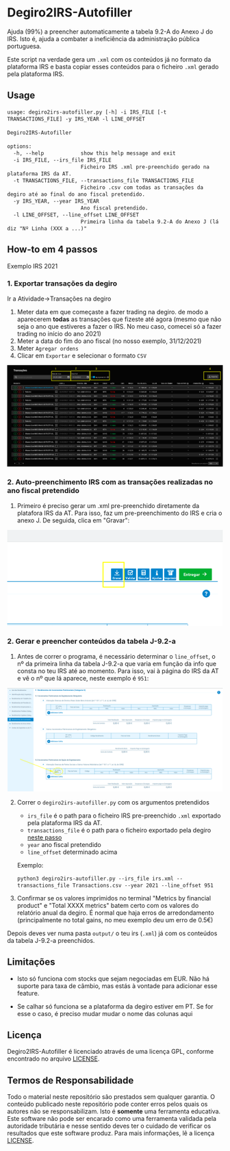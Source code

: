 # Degiro2IRS-Autofiller
Ajuda (99%) a preencher automaticamente a tabela 9.2-A do Anexo J do IRS. Isto é, ajuda a combater a ineficiência da administração pública portuguesa.

Este script na verdade gera um `.xml` com os conteúdos já no formato da plataforma IRS e basta copiar esses conteúdos para o ficheiro `.xml` gerado pela plataforma IRS.

## Usage

```
usage: degiro2irs-autofiller.py [-h] -i IRS_FILE [-t TRANSACTIONS_FILE] -y IRS_YEAR -l LINE_OFFSET

Degiro2IRS-Autofiller

options:
  -h, --help            show this help message and exit
  -i IRS_FILE, --irs_file IRS_FILE
                        Ficheiro IRS .xml pre-preenchido gerado na plataforma IRS da AT.
  -t TRANSACTIONS_FILE, --transactions_file TRANSACTIONS_FILE
                        Ficheiro .csv com todas as transações da degiro até ao final do ano fiscal pretendido.
  -y IRS_YEAR, --year IRS_YEAR
                        Ano fiscal pretendido.
  -l LINE_OFFSET, --line_offset LINE_OFFSET
                        Primeira linha da tabela 9.2-A do Anexo J (lá diz "Nº Linha (XXX a ...)"
```

## How-to em 4 passos
Exemplo IRS 2021
### <a name="degiro_export"></a> 1. Exportar transações da degiro

Ir a Atividade->Transações na degiro

1) Meter data em que começaste a fazer trading na degiro. de modo a aparecerem **todas** as transações que fizeste até agora (mesmo que não seja o ano que estiveres a fazer o IRS. No meu caso, comecei só a fazer trading no início do ano 2021)
2) Meter a data do fim do ano fiscal (no nosso exemplo, 31/12/2021)
3) Meter `Agregar ordens`
4) Clicar em `Exportar` e selecionar o formato `CSV`

![Exportar Degiro](doc_assets/exportar_degiro.png)

### 2. Auto-preenchimento IRS com as transações realizadas no ano fiscal pretendido

1) Primeiro é preciso gerar um .xml pre-preenchido diretamente da platafora IRS da AT. Para isso, faz um pre-preenchimento do IRS e cria o anexo J. De seguida, clica em "Gravar":

![Determinar nline_offset](doc_assets/gravar_xml_irs_at.png)

### 2. Gerar e preencher conteúdos da tabela J-9.2-a

1) Antes de correr o programa, é necessário determinar o `line_offset`, o nº da primeira linha da tabela J-9.2-a que varia em função da info que consta no teu IRS até ao momento. Para isso, vai à página do IRS da AT e vê o nº que lá aparece, neste exemplo é `951`:

![Determinar nline_offset](doc_assets/at_irs_nline_offset.png)

2) Correr o `degiro2irs-autofiller.py` com os argumentos pretendidos
    - `irs_file` é o path para o ficheiro IRS pre-preenchido `.xml` exportado pela plataforma IRS da AT.
    - `transactions_file` é o path para o ficheiro exportado pela degiro [neste passo](#degiro_export)
    - `year` ano fiscal pretendido
    - `line_offset` determinado acima

    Exemplo:

    ```
    python3 degiro2irs-autofiller.py --irs_file irs.xml --transactions_file Transactions.csv --year 2021 --line_offset 951
    ```

3) Confirmar se os valores imprimidos no terminal "Metrics by financial product" e "Total XXXX metrics" batem certo com os valores do relatório anual da degiro. É normal que haja erros de arredondamento (principalmente no total gains, no meu exemplo deu um erro de 0.5€)

Depois deves ver numa pasta `output/` o teu irs (`.xml`) já com os conteúdos da tabela J-9.2-a preenchidos.

## Limitações
- Isto só funciona com stocks que sejam negociadas em EUR. Não há suporte para taxa de câmbio, mas estás à vontade para adicionar esse feature.

- Se calhar só funciona se a plataforma da degiro estiver em PT. Se for esse o caso, é preciso mudar mudar o nome das colunas aqui

## Licença
Degiro2IRS-Autofiller é licenciado através de uma licença GPL, conforme encontrado no arquivo [LICENSE](LICENSE).
## Termos de Responsabilidade
Todo o material neste repositório são prestados sem qualquer garantia. O conteúdo publicado neste repositório pode conter erros pelos quais os autores não se responsabilizam. Isto é **somente** uma ferramenta educativa. Este software não pode ser encarado como uma ferramenta validada pela autoridade tributária e nesse sentido deves ter o cuidado de verificar os resultados que este software produz. Para mais informações, lê a licença [LICENSE](LICENSE).